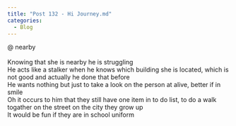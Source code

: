 ```yaml
---
title: "Post 132 - Hi Journey.md"
categories:
  - Blog
---
```


@ nearby <br/>
<br/>
Knowing that she is nearby he is struggling <br/>
He acts like a stalker when he knows which building she is located, which is not good and actually he done that before <br/>
He wants nothing but just to take a look on the person at alive, better if in smile <br/>
Oh it occurs to him that they still have one item in to do list, to do a walk togather on the street on the city they grow up <br/>
It would be fun if they are in school uniform <br/>

<script src="https://utteranc.es/client.js"
        repo="serendipityinlife/serendipityinlife.github.io"
        issue-term="pathname"
        theme="github-light"
        crossorigin="anonymous"
        async>
</script>

